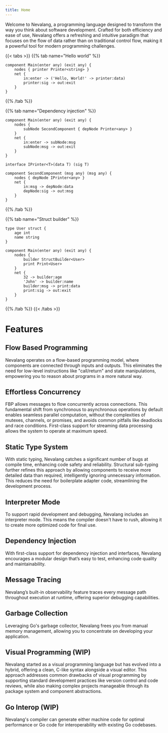 ```yaml
---
title: Home
---
```


Welcome to Nevalang, a programming language designed to transform the way you think about software development. Crafted for both efficiency and ease of use, Nevalang offers a refreshing and intuitive paradigm that focuses on the flow of data rather than on traditional control flow, making it a powerful tool for modern programming challenges.

{{< tabs >}}
{{% tab name="Hello world" %}}

```neva
component Main(enter any) (exit any) {
	nodes { printer Printer<string> }
	net {
		in:enter -> ('Hello, World!' -> printer:data)
		printer:sig -> out:exit
	}
}
```

{{% /tab %}}

{{% tab name="Dependency injection" %}}

```neva
component Main(enter any) (exit any) {
    nodes {
        subNode SecondComponent { depNode Printer<any> }
    }
    net {
        in:enter -> subNode:msg
        subNode:msg -> out:exit
    }
}

interface IPrinter<T>(data T) (sig T)

component SecondComponent (msg any) (msg any) {
    nodes { depNode IPrinter<any> }
    net {
        in:msg -> depNode:data
        depNode:sig -> out:msg
    }
}
```

{{% /tab %}}

{{% tab name="Struct builder" %}}

```neva
type User struct {
    age int
    name string
}

component Main(enter any) (exit any) {
    nodes {
        builder StructBuilder<User>
        print Print<User>
    }
    net {
        32 -> builder:age
        'John' -> builder:name
        builder:msg -> print:data
        print:sig -> out:exit
    }
}
```

{{% /tab %}}
{{< /tabs >}}

# Features

## Flow Based Programming

Nevalang operates on a flow-based programming model, where components are connected through inputs and outputs. This eliminates the need for low-level instructions like "call/return" and state manipulations, empowering you to reason about programs in a more natural way.

## Effortless Concurrency

FBP allows messages to flow concurrently across connections. This fundamental shift from synchronous to asynchronous operations by default enables seamless parallel computation, without the complexities of mutexes, channels, or promises, and avoids common pitfalls like deadlocks and race conditions. First-class support for streaming data processing allows the system to operate at maximum speed.

## Static Type System

With static typing, Nevalang catches a significant number of bugs at compile time, enhancing code safety and reliability. Structural sub-typing further refines this approach by allowing components to receive more detailed data than required, intelligently ignoring unnecessary information. This reduces the need for boilerplate adapter code, streamlining the development process.

## Interpreter Mode

To support rapid development and debugging, Nevalang includes an interpreter mode. This means the compiler doesn't have to rush, allowing it to create more optimized code for final use.

## Dependency Injection

With first-class support for dependency injection and interfaces, Nevalang encourages a modular design that’s easy to test, enhancing code quality and maintainability.

## Message Tracing

Nevalang’s built-in observability feature traces every message path throughout execution at runtime, offering superior debugging capabilities.

## Garbage Collection

Leveraging Go's garbage collector, Nevalang frees you from manual memory management, allowing you to concentrate on developing your application.

## Visual Programming (WIP)

Nevalang started as a visual programming language but has evolved into a hybrid, offering a clean, C-like syntax alongside a visual editor. This approach addresses common drawbacks of visual programming by supporting standard development practices like version control and code reviews, while also making complex projects manageable through its package system and component abstractions.

## Go Interop (WIP)

Nevalang's compiler can generate either machine code for optimal performance or Go code for interoperability with existing Go codebases.
